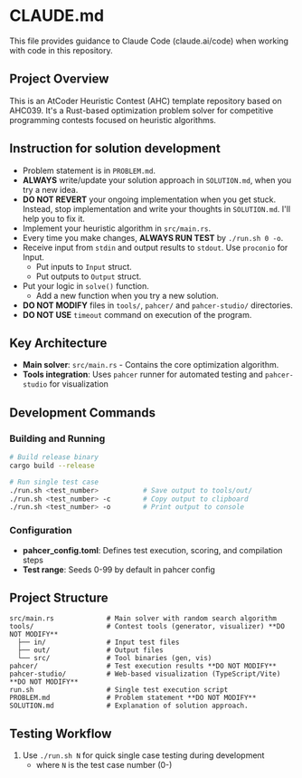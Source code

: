 # CLAUDE.md

This file provides guidance to Claude Code (claude.ai/code) when working with code in this repository.

## Project Overview

This is an AtCoder Heuristic Contest (AHC) template repository based on AHC039. It's a Rust-based optimization problem solver for competitive programming contests focused on heuristic algorithms.

## Instruction for solution development

- Problem statement is in `PROBLEM.md`.
- **ALWAYS** write/update your solution approach in `SOLUTION.md`, when you try a new idea.
- **DO NOT REVERT** your ongoing implementation when you get stuck. Instead, stop implementation and write your thoughts in `SOLUTION.md`. I'll help you to fix it.
- Implement your heuristic algorithm in `src/main.rs`.
- Every time you make changes, **ALWAYS RUN TEST** by `./run.sh 0 -o`.
- Receive input from `stdin` and output results to `stdout`. Use `proconio` for Input.
    - Put inputs to `Input` struct.
    - Put outputs to `Output` struct.
- Put your logic in `solve()` function.
    - Add a new function when you try a new solution.
- **DO NOT MODIFY** files in `tools/`, `pahcer/` and `pahcer-studio/` directories.
- **DO NOT USE** `timeout` command on execution of the program.

## Key Architecture

- **Main solver**: `src/main.rs` - Contains the core optimization algorithm.
- **Tools integration**: Uses `pahcer` runner for automated testing and `pahcer-studio` for visualization

## Development Commands

### Building and Running
```bash
# Build release binary
cargo build --release

# Run single test case
./run.sh <test_number>           # Save output to tools/out/
./run.sh <test_number> -c        # Copy output to clipboard
./run.sh <test_number> -o        # Print output to console
```

### Configuration
- **pahcer_config.toml**: Defines test execution, scoring, and compilation steps
- **Test range**: Seeds 0-99 by default in pahcer config

## Project Structure

```
src/main.rs             # Main solver with random search algorithm
tools/                  # Contest tools (generator, visualizer) **DO NOT MODIFY**
  ├── in/               # Input test files
  ├── out/              # Output files
  └── src/              # Tool binaries (gen, vis)
pahcer/                 # Test execution results **DO NOT MODIFY**
pahcer-studio/          # Web-based visualization (TypeScript/Vite) **DO NOT MODIFY**
run.sh                  # Single test execution script
PROBLEM.md              # Problem statement **DO NOT MODIFY**
SOLUTION.md             # Explanation of solution approach.
```

## Testing Workflow

1. Use `./run.sh N` for quick single case testing during development
    - where `N` is the test case number (0-)
